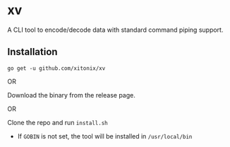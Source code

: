 # xv
A CLI tool to encode/decode data with standard command piping support.

## Installation

`go get -u github.com/xitonix/xv`

OR

Download the binary from the release[]() page.

OR

Clone the repo and run `install.sh`
- If `GOBIN` is not set, the tool will be installed in `/usr/local/bin`
